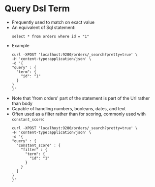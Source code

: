 # Query Dsl Term

* Frequently used to match on exact value
* An equivalent of Sql statement:
  ```
  select * from orders where id = "1"
  ```
* Example
  ```
  curl -XPOST 'localhost:9200/orders/_search?pretty=true' \
  -H 'content-type:application/json' \
  -d '{
  "query" : {
    "term": {
      "id": "1"
    }
  }
  }'
  ```
* Note that 'from orders' part of the statement is part of the Url rather than body
* Capable of handling numbers, booleans, dates, and text
* Often used as a filter rather than for scoring, commonly used with `constant_score`:
  ```
  curl -XPOST 'localhost:9200/orders/_search?pretty=true' \
  -H 'content-type:application/json' \
  -d '{
  "query" : {
    "constant_score" : { 
      "filter" : {
        "term": {
          "id": "1"
        }
      }
    }
  }
  }'
  ```



